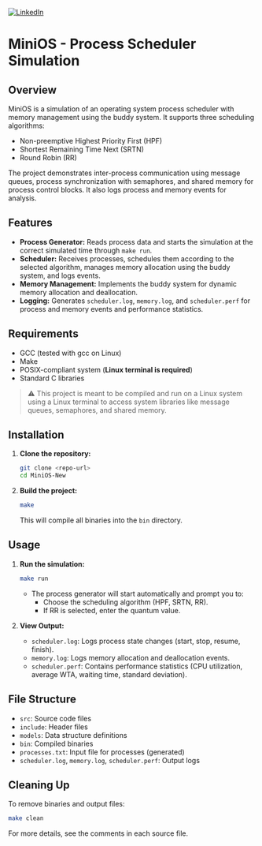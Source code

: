<a id="readme-top"></a>
[![LinkedIn](https://img.shields.io/badge/LinkedIn-Profile-blue?logo=linkedin)](https://www.linkedin.com/in/ibrahim-hesham-abdel-dayem/)

# MiniOS - Process Scheduler Simulation

## Overview

MiniOS is a simulation of an operating system process scheduler with memory management using the buddy system. It supports three scheduling algorithms:

- Non-preemptive Highest Priority First (HPF)
- Shortest Remaining Time Next (SRTN)
- Round Robin (RR)

The project demonstrates inter-process communication using message queues, process synchronization with semaphores, and shared memory for process control blocks. It also logs process and memory events for analysis.

## Features

- **Process Generator:** Reads process data and starts the simulation at the correct simulated time through `make run`.
- **Scheduler:** Receives processes, schedules them according to the selected algorithm, manages memory allocation using the buddy system, and logs events.
- **Memory Management:** Implements the buddy system for dynamic memory allocation and deallocation.
- **Logging:** Generates `scheduler.log`, `memory.log`, and `scheduler.perf` for process and memory events and performance statistics.

## Requirements

- GCC (tested with gcc on Linux)
- Make
- POSIX-compliant system (**Linux terminal is required**)
- Standard C libraries

> ⚠️ This project is meant to be compiled and run on a Linux system using a Linux terminal to access system libraries like message queues, semaphores, and shared memory.

## Installation

1. **Clone the repository:**
   ```sh
   git clone <repo-url>
   cd MiniOS-New
   ```

2. **Build the project:**
   ```sh
   make
   ```
   This will compile all binaries into the `bin` directory.

## Usage

1. **Run the simulation:**
   ```sh
   make run
   ```
   - The process generator will start automatically and prompt you to:
     - Choose the scheduling algorithm (HPF, SRTN, RR).
     - If RR is selected, enter the quantum value.

2. **View Output:**
   - `scheduler.log`: Logs process state changes (start, stop, resume, finish).
   - `memory.log`: Logs memory allocation and deallocation events.
   - `scheduler.perf`: Contains performance statistics (CPU utilization, average WTA, waiting time, standard deviation).

## File Structure

- `src`: Source code files
- `include`: Header files
- `models`: Data structure definitions
- `bin`: Compiled binaries
- `processes.txt`: Input file for processes (generated)
- `scheduler.log`, `memory.log`, `scheduler.perf`: Output logs

## Cleaning Up

To remove binaries and output files:
```sh
make clean
```

For more details, see the comments in each source file.

